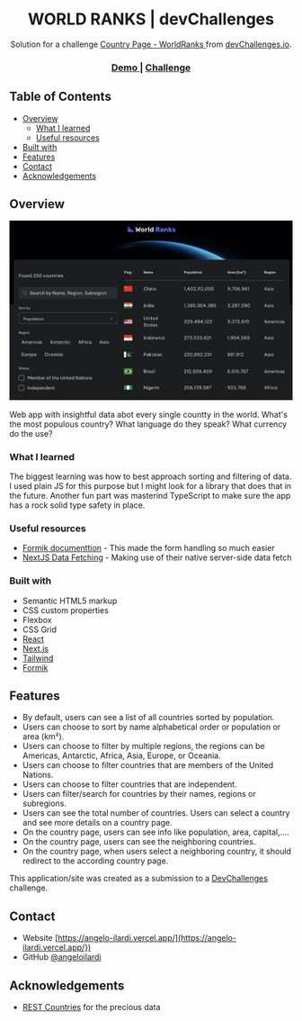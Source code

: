 <!-- Please update value in the {}  -->

<h1 align="center">WORLD RANKS | devChallenges</h1>

<div align="center">
   Solution for a challenge <a href="https://devchallenges.io/challenge/country-page" target="_blank">Country Page - WorldRanks
</a> from <a href="http://devchallenges.io" target="_blank">devChallenges.io</a>.
</div>

<div align="center">
  <h3>
    <a href="https://world-ranks-rouge.vercel.app/">
      Demo
    </a>
    <span> | </span>
    <a href="https://devchallenges.io/challenge/country-page">
      Challenge
    </a>
  </h3>
</div>

## Table of Contents

- [Overview](#overview)
  - [What I learned](#what-i-learned)
  - [Useful resources](#useful-resources)
- [Built with](#built-with)
- [Features](#features)
- [Contact](#contact)
- [Acknowledgements](#acknowledgements)

## Overview

![screenshot](./public/images/Screenshot%202025-05-12%20at%2017.26.47.png)

Web app with insightful data abot every single countty in the world. What's the most populous country? What language do they speak? What currency do the use?

### What I learned

The biggest learning was how to best approach sorting and filtering of data. I used plain JS for this purpose but I might look for a library that does that in the future.
Another fun part was masterind TypeScript to make sure the app has a rock solid type safety in place.

### Useful resources

- [Formik documenttion](https://www.formik.org) - This made the form handling so much easier
- [NextJS Data Fetching](https://nextjs.org/docs/app/building-your-application/data-fetching/fetching) - Making use of their native server-side data fetch

### Built with

- Semantic HTML5 markup
- CSS custom properties
- Flexbox
- CSS Grid
- [React](https://reactjs.org/)
- [Next.js](https://nextjs.org/)
- [Tailwind](https://tailwindcss.com/)
- [Formik](https://formik.org)

## Features

- By default, users can see a list of all countries sorted by population.
- Users can choose to sort by name alphabetical order or population or area (km²).
- Users can choose to filter by multiple regions, the regions can be Americas, Antarctic, Africa, Asia, Europe, or Oceania.
- Users can choose to filter countries that are members of the United Nations.
- Users can choose to filter countries that are independent.
- Users can filter/search for countries by their names, regions or subregions.
- Users can see the total number of countries.
  Users can select a country and see more details on a country page.
- On the country page, users can see info like population, area, capital,....
- On the country page, users can see the neighboring countries.
- On the country page, when users select a neighboring country, it should redirect to the according country page.

This application/site was created as a submission to a [DevChallenges](https://devchallenges.io/challenges-dashboard) challenge.

## Contact

- Website [https://angelo-ilardi.vercel.app/](https://angelo-ilardi.vercel.app/})
- GitHub [@angeloilardi](https://github.com/angeloilardi})

## Acknowledgements

- [REST Countries](https://restcountries.com/) for the precious data
